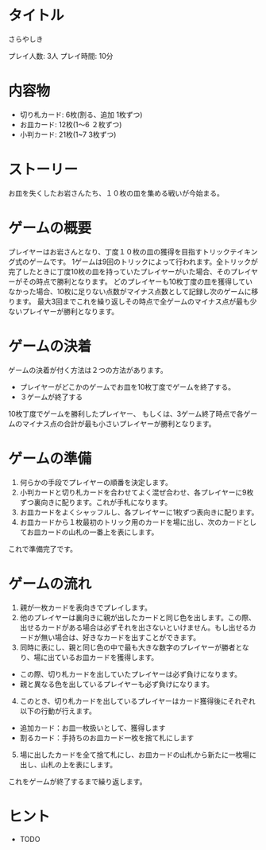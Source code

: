 # タイトル

さらやしき

プレイ人数: 3人
プレイ時間: 10分

# 内容物

* 切り札カード: 6枚(割る、追加 1枚ずつ)
* お皿カード: 12枚(1〜6 ２枚ずつ)
* 小判カード: 21枚(1~7 3枚ずつ)

# ストーリー
お皿を失くしたお岩さんたち、１０枚の皿を集める戦いが今始まる。

# ゲームの概要
プレイヤーはお岩さんとなり、丁度１０枚の皿の獲得を目指すトリックテイキング式のゲームです。
1ゲームは9回のトリックによって行われます。全トリックが完了したときに丁度10枚の皿を持っていたプレイヤーがいた場合、そのプレイヤーがその時点で勝利となります。
どのプレイヤーも10枚丁度の皿を獲得していなかった場合、10枚に足りない点数がマイナス点数として記録し次のゲームに移ります。
最大3回までこれを繰り返しその時点で全ゲームのマイナス点が最も少ないプレイヤーが勝利となります。

# ゲームの決着
ゲームの決着が付く方法は２つの方法があります。
* プレイヤーがどこかのゲームでお皿を10枚丁度でゲームを終了する。
* ３ゲームが終了する

10枚丁度でゲームを勝利したプレイヤー、
もしくは、3ゲーム終了時点で各ゲームのマイナス点の合計が最も小さいプレイヤーが勝利となります。

# ゲームの準備
1. 何らかの手段でプレイヤーの順番を決定します。
2. 小判カードと切り札カードを合わせてよく混ぜ合わせ、各プレイヤーに9枚ずつ裏向きに配ります。これが手札になります。
3. お皿カードをよくシャッフルし、各プレイヤーに1枚ずつ表向きに配ります。
4. お皿カードから１枚最初のトリック用のカードを場に出し、次のカードとしてお皿カードの山札の一番上を表にします。

これで準備完了です。

# ゲームの流れ
1. 親が一枚カードを表向きでプレイします。
2. 他のプレイヤーは裏向きに親が出したカードと同じ色を出します。この際、出せるカードがある場合は必ずそれを出さないといけません。もし出せるカードが無い場合は、好きなカードを出すことができます。
3. 同時に表にし、親と同じ色の中で最も大きな数字のプレイヤーが勝者となり、場に出ているお皿カードを獲得します。
  * この際、切り札カードを出していたプレイヤーは必ず負けになります。
  * 親と異なる色を出しているプレイヤーも必ず負けになります。
4. このとき、切り札カードを出しているプレイヤーはカード獲得後にそれぞれ以下の行動が行えます。
  - 追加カード：お皿一枚扱いとして、獲得します
  - 割るカード：手持ちのお皿カード一枚を捨て札にします
5. 場に出したカードを全て捨て札にし、お皿カードの山札から新たに一枚場に出し、山札の上を表にします。

これをゲームが終了するまで繰り返します。

# ヒント
* TODO

